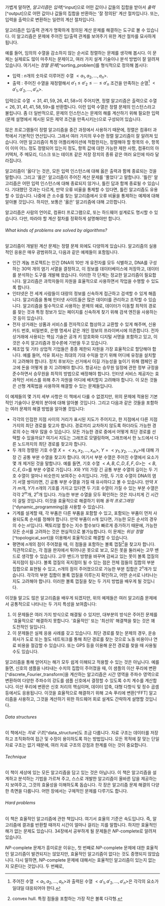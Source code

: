 가볍게 말하면, *알고리즘*은 *입력*[^input]으로 어떤 값이나 값들의 집합을 받아서 *출력*[^output]으로 어떤 값이나 값들의 집합을 반환하는 '잘 정의된' 계산 절차입니다. 또는, 입력을 출력으로 변환하는 일련의 계산 절차입니다.

알고리즘은 입/출력 관계가 명확하게 정의된 계산 문제를 해결하는 도구로 볼 수 있습니다. 이 알고리즘은 문제에 주어진 입/출력 관계를 보여주기 위한 계산 절차를 묘사하게 됩니다.

예를 들어, 임의의 수열을 감소하지 않는 순서로 정렬하는 문제를 생각해 봅시다. 이 문제는 실제로도 많이 마주치는 문제이고, 여러 가지 설계 기술이나 분석 방법이 잘 알려져 있습니다. 여기서는 *정렬 문제*[^sorting_problem]를 형식적으로 정의해 봅시다:

- 입력 : $n$개의 숫자로 이루어진 수열 $<a_1, a_2, \dots, a_n>$.
- 출력 : 주어진 수열을 재정렬해서 $a'_1\le a'_2\le\cdots\le a'_n$ 조건을 만족하는 순열[^1] $<a'_1,a'_2,\dots,a'_n>$.

입력으로 수열 $<31,41,59,26,41,58>$이 주어지면, 정렬 알고리즘은 출력으로 수열 $<26,31,41,41,58,59>$를 반환합니다. 이런 입력 수열은 정렬 문제의 인스턴스라고 불립니다. 좀 더 일반적으로, 문제의 인스턴스는 문제의 해를 계산하기 위해 필요한 입력(문제 설명에서 제시된 모든 제약 조건을 만족시키는)으로 구성되어 있습니다.

많은 프로그램들이 정렬 알고리즘을 중간 과정에서 사용하기 때문에, 정렬은 컴퓨터 과학에서 기본적인 연산입니다. 그래서 여러 가지의 우수한 정렬 알고리즘이 잘 알려져 있습니다. 어떤 알고리즘이 특정 어플리케이션에 적합한지는, 정렬해야 할 항목의 수, 항목이 이미 어느 정도 정렬되어 있는지 정도, 항목 값에 대한 가능한 제한 사항, 컴퓨터의 아키텍처, 주 메모리, 디스크 또는 테이프 같은 저장 장치의 종류 같은 여러 요인에 따라 달라집니다.

알고리즘이 '옳다'는 것은, 모든 입력 인스턴스에 대해 옳은 출력과 함께 종료되는 것을 말합니다. 그리고 '옳은' 알고리즘이 주어진 계산 문제를 '풀었다'고 말합니다. '틀린' 알고리즘은 어떤 입력 인스턴스에 대해 종료되지 않거나, 틀린 답과 함께 종료될 수 있습니다. 기대했던 것과는 다르게, 만약 오류 비율을 통제할 수 있다면, 틀린 알고리즘도 유용할 수 있습니다. 나중에 큰 소수를 찾는 알고리즘에서 오류 비율을 통제하는 예제에 대해 알아볼 것입니다. 하지만, 보통은 '옳은' 알고리즘에 대해 고민합니다.

알고리즘은 사람의 언어로, 컴퓨터 프로그램으로, 또는 하드웨어 설계로도 명시할 수 있습니다. 다만, 따라야 할 계산 절차를 정확하게 설명해야만 합니다.
###### What kinds of problems are solved by algorithms?
알고리즘이 개발된 계산 문제는 정렬 문제 외에도 다양하게 있습니다. 알고리즘의 실용적인 응용은 매우 광범위하고, 다음과 같은 예제들이 포함됩니다.
- 인간 게놈 프로젝트는 인간 DNA의 10만 개 유전자를 모두 식별하고, DNA를 구성하는 30억 개의 염기 서열을 결정하고, 이 정보를 데이터베이스에 저장하고, 데이터를 분석하는 도구를 개발해 왔습니다. 이러한 각 단계는 정교한 알고리즘이 필요합니다. 알고리즘은 과학자들이 자원을 효율적으로 사용하면서 작업을 수행할 수 있도록 합니다.
- 인터넷은 전 세계 사람들이 대량의 정보를 신속하게 접근하고 검색할 수 있게 해줍니다. 알고리즘을 통해 인터넷 사이트들은 많은 데이터를 관리하고 조작할 수 있습니다. 알고리즘을 필수적으로 사용하는 문제의 예로, 데이터가 이동할 최적의 경로를 찾는 것과 특정 정보가 있는 페이지를 신속하게 찾기 위해 검색 엔진을 사용하는 것 등이 있습니다.
- 전자 상거래는 상품과 서비스를 전자적으로 협상하고 교환할 수 있게 해주며, 신용 카드 번호, 비밀번호, 은행 명세서 같은 개인 정보의 프라이버시에 의존합니다. 전자 상거래에 사용되는 핵심 기술은 공개 키 암호화와 디지털 서명을 포함하고 있고, 이것은 수치 알고리즘과 정수론에 기반을 두고 있습니다.
- 제조업 및 기타 상업적 기업들은 종종 제한되 자원을 가장 효율적으로 할당해야 합니다. 예를 들어, 석유 회사는 최대의 기대 수익을 얻기 위해 어디에 유정을 설치할지 고려해야 합니다. 정치 후보자는 선거에서 이길 가능성을 높이기 위해 캠페인 광고에 돈을 어떻게 쓸 지 고려해야 합니다. 항공사는 승무원 일정에 관한 정부 규정을 준수하면서 승무원을 최적의 방법으로 배정해야 합니다. 인터넷 서비스 제공자는 효과적인 서비스를 위해 추가 자원을 어디에 배치할지 고려해야 합니다. 이 모든 것들은 선형 계획법을 사용하여 해결할 수 있는 문제들입니다.

이 예제들의 몇 가지 세부 사항은 이 책에서 다룰 수 없겠지만, 위의 문제에 적용된 기본적인 기술이나 문제의 분야에 대해 알아볼 것입니다. 그리고 다음과 같은 것들을 포함하는 여러 문제의 해결 방법을 알아볼 것입니다:
- 각각의 인접한 지점 사이의 거리가 표시된 지도가 주어지고, 한 지점에서 다른 지점가지의 최단 경로를 찾고자 합니다. 경로끼리 교차하지 않도록 하더라도 가능한 경로의 수는 매우 많을 수 있습니다. 모든 가능한 경로 중에서 어떻게 최단 경로를 선택할 수 있을까요? 여기서 지도는 그래프로 모델링하며, 그래프에서 한 노드에서 다른 노드까지의 최단 경로를 찾고자 합니다.
- 두 개의 정렬된 기호 수열 $X=<x_1,x_2,\dots,x_m>$, $Y=<y_1,y_2,\dots,y_n>$에 대해 가장 긴 공통 부분 수열을 찾고자 합니다. 여기서 부분 수열은 주어진 수열에서 요소가 몇 개 제거된 것을 말합니다. 예를 들면, 기호 수열 $<A,B,C,D,E,F,G>$는 $<B,C,E,G>$를 부분 수열로 가집니다. $X$와 $Y$의 가장 긴 공통 부분 수열의 길이는 두 기호 수열이 얼마나 비슷한지 보여주는 수치입니다. 가령, 두 기호 수열이 DNA의 염기 서열 쌍이라면, 긴 공통 부분 수열을 가질 때 유사하다고 볼 수 있습니다. 만약 $X$가 $m$개, $Y$가 $n$개의 기호를 가지고 있다면 두 기호 수열이 가질 수 있는 부분 수열은 각각 $2^m$개, $2^n$개 입니다. 가능한 부분 수열을 모두 확인하는 것은 지나치게 긴 시간이 걸릴 것입니다. 이것을 효율적으로 해결하기 위해 *동적 프로그래밍*[^dynamic_programming]을 사용할 수 있습니다.
- 기계를 설계할 때, 각 부품은 다른 부품을 포함할 수 있고, 포함되는 부품이 먼저 사용되도록 순서를 정해야 합니다. 만약 부품이 $n$개 있다면, 가능한 모든 순서의 경우의 수는 $n!$입니다. 팩토리얼 함수는 지수 함수보다 빠르게 증가하기 때문에, 가능한 모든 순서를 고려하는 것은 현실적으로 불가능합니다. 이 문제는 *위상 정렬*[^topological_sort]을 이용해서 효율적으로 해결할 수 있습니다.
- 평면에 $n$개의 점이 주어졌을 때, 이 점들을 포함하는 볼록 껍질[^2]을 찾고자 합니다. 직관적으로는, 각 점을 판자에서 튀어나온 못으로 보고, 모든 못을 둘러싸는 고무 밴드로 생각할 수 있습니다. 고무 밴드가 방향을 바꾸며 감싸고 있는 못이 볼록 껍질의 꼭지점이 됩니다. 볼록 껍질의 꼭지점이 될 수 있는 점은 전체 점들의 집합의 부분 집합으로 표현될 수 있고, $n$개의 점이 주어졌으므로 가능한 부분 집합은 $2^n$개가 있습니다. 각각의 부분 집합이 볼록 껍질을 이루는지 확인하고, 어떤 순서로 나타나는지도 고려해야 합니다. 이러한 볼록 껍질을 찾는 두 가지 방법을 배우게 될 것입니다.

이것들 말고도 많은 알고리즘을 배우게 되겠지만, 위의 예제들은 여러 알고리즘 문제에서 공통적으로 나타나는 두 가지 특성을 보여줍니다:
1. 이 문제들은 여러 가지 방식으로 해결될 수 있지만, 대부분의 방식은 주어진 문제를 '효율적으로' 해결하지 못합니다. '효율적인' 또는 '최선의' 해결책을 찾는 것은 꽤 도전적인 일입니다.
2. 이 문제들은 실제 응용 사례를 갖고 있습니다. 최단 경로를 찾는 문제의 경우, 운송 회사가 도로 또는 철도 네트워크를 통해 최단 경로를 찾는 것으로 노동 비용이나 연료 비용을 절감할 수 있습니다. 또는 GPS 등을 이용해 운전 경로를 찾을 때 사용될 수도 있습니다.

알고리즘을 통해 얻어지는 해가 모두 쉽게 이해되고 적용할 수 있는 것은 아닙니다. 예를 들면, 신호의 샘플을 나타내는 수치의 집합이 주어졌을 때, 이 샘플의 이산 푸리에 변환[^discrete_Fourier_transform]을 계산하는 알고리즘은 시간 영역을 주파수 영역으로 변환하여 다양한 주파수의 강도를 샘플 신호에서 결정할 수 있도록 수치 계수를 계산합니다. 이산 푸리에 변환은 신호 처리의 핵심이며, 데이터 압축, 대형 다항식 및 정수 곱셈 등에서도 응용됩니다. 이것을 효율적으로 해결하기 위해 고속 푸리에 변환[^FFT] 알고리즘을 사용하고, 그것을 계산하기 위한 하드웨어 회로 설계도 간략하게 설명할 것입니다.
###### Data structures
이 책에서는 *자료 구조*[^data_structure]도 조금 다룹니다. 자료 구조는 데이터를 저장하고 조직화하여 접근 및 수정이 용이하도록 하는 방법입니다. 모든 목적에 잘 맞는 단일 자료 구조는 없기 때문에, 여러 자료 구조의 강점과 한계를 아는 것이 중요합니다.
###### Technique
이 책이 세상에 있는 모든 알고리즘을 담고 있는 것은 아닙니다. 이 책은 알고리즘을 설계하고 분석하는 기법을 가르쳐 주고, 스스로 개발한 알고리즘이 올바른 답을 제공하는지 보여주고, 그것의 효율성을 이해하도록 돕습니다. 각 장은 알고리즘 문제 해결의 다양한 측면을 다룹니다. 어떤 장에서는 구체적인 문제를 다루기도 합니다. 
###### Hard problems
이 책은 효율적인 알고리즘에 관한 책입니다. 여기서 효율의 기준은 속도입니다. 즉, 알고리즘에 결과를 반환할 때까지 시간이 얼마나 걸리는 지를 말합니다. 하지만 효율적인 해가 없는 문제도 있습니다. 34장에서 공부하게 될 문제들은 $NP$-complete로 알려져 있습니다.

$NP$-complete 문제가 흥미로운 이유는, 첫 번째로 $NP$-complete 문제에 대한 효율적인 알고리즘이 발견되지는 않았지만, 효율적인 알고리즘이 없다는 것도 증명되지 않았습니다. 다시 말하면, $NP$-complete 문제에 대해서는 효율적인 알고리즘이 있는지 없는지 모른다는 것입니다. 두 번째로, 



[^1]: 주어진 수열 $<a_1, a_2, \dots, a_n>$과 출력된 수열 $<a'_1, a'_2, \dots, a'_n>$은 각각의 요소가 일대일 대응되어야 한다.
[^2]: convex hull. 특정 점들을 포함하는 가장 작은 볼록 다각형.